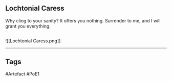 ## Lochtonial Caress
Why cling to your sanity? It offers you nothing.
Surrender to me, and I will grant you everything.
##
![[Lochtonial Caress.png]]

---
## Tags
#Artefact
#PoE1